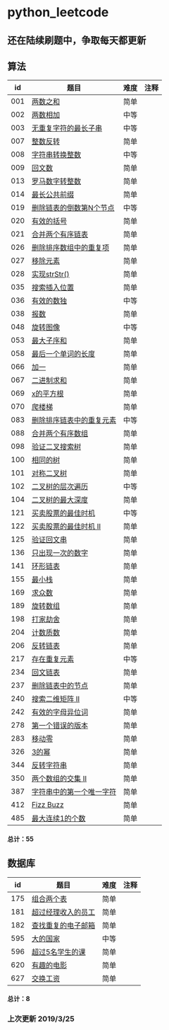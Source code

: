 # python_leetcode

还在陆续刷题中，争取每天都更新
---


算法
---
id | 题目 | 难度 | 注释
---|---|---| ---|
001 | [两数之和](https://github.com/fank-cd/python_leetcode/blob/master/001-two%20sum.py)| 简单| 
002 | [两数相加](https://github.com/fank-cd/python_leetcode/blob/master/002-Add%20Two%20Numbers.py)| 中等| 
003 | [无重复字符的最长子串](https://github.com/fank-cd/python_leetcode/blob/master/003-Longest%20Substring%20Without%20Repeating%20Characters.py)| 中等| 
007 | [整数反转](https://github.com/fank-cd/python_leetcode/blob/master/007-Reverse%20Integer.py)| 简单| 
008 | [字符串转换整数](https://github.com/fank-cd/python_leetcode/blob/master/008-String%20to%20Integer%20(atoi).py)| 中等| 
009 | [回文数](https://github.com/fank-cd/python_leetcode/blob/master/009-%20Palindrome%20Number.py)| 简单| 
013 | [罗马数字转整数](https://github.com/fank-cd/python_leetcode/blob/master/013-Roman%20to%20Integer.py)| 简单| 
014 | [最长公共前缀](https://github.com/fank-cd/python_leetcode/blob/master/014-Longest%20Common%20Prefix.py)| 简单| 
019 | [删除链表的倒数第N个节点](https://github.com/fank-cd/python_leetcode/blob/master/019-Remove%20Nth%20Node%20From%20End%20of%20List.py)| 中等| 
020 | [有效的括号](https://github.com/fank-cd/python_leetcode/blob/master/020-Valid%20Parentheses.py)| 简单| 
021 | [合并两个有序链表](https://github.com/fank-cd/python_leetcode/blob/master/021-Merge%20Two%20Sorted%20Lists.py)| 简单| 
026 | [删除排序数组中的重复项](https://github.com/fank-cd/python_leetcode/blob/master/026-Remove%20Duplicates%20from%20Sorted%20Array.py)| 简单| 
027 | [移除元素](https://github.com/fank-cd/python_leetcode/blob/master/027-Remove%20Element.py)| 简单| 
028 | [实现strStr()](https://github.com/fank-cd/python_leetcode/blob/master/028-Implement%20strStr.py)| 简单| 
035 | [搜索插入位置](https://github.com/fank-cd/python_leetcode/blob/master/035-Search%20Insert%20Position.py)| 简单| 
036 | [有效的数独](https://github.com/fank-cd/python_leetcode/blob/master/036-Valid%20Sudoku.py)| 中等| 
038 | [报数](https://github.com/fank-cd/python_leetcode/blob/master/038-Count%20and%20Say.py)| 简单| 
048 | [旋转图像](https://github.com/fank-cd/python_leetcode/blob/master/048-Rotate%20Image.py)| 中等| 
053 | [最大子序和](https://github.com/fank-cd/python_leetcode/blob/master/053-Maximum%20Subarray.py)| 简单| 
058 | [最后一个单词的长度](https://github.com/fank-cd/python_leetcode/blob/master/058-Length%20of%20Last%20Word.py)| 简单| 
066 | [加一](https://github.com/fank-cd/python_leetcode/blob/master/066-Plus%20One.py)| 简单| 
067 | [二进制求和](https://github.com/fank-cd/python_leetcode/blob/master/067-Add%20Binary.py)| 简单| 
069 | [x的平方根](https://github.com/fank-cd/python_leetcode/blob/master/069-Sqrt(x).py)| 简单| 
070 | [爬楼梯](https://github.com/fank-cd/python_leetcode/blob/master/070-Climbing%20Stairs.py)| 简单| 
083 | [删除排序链表中的重复元素](https://github.com/fank-cd/python_leetcode/blob/master/083-Remove%20Duplicates%20from%20Sorted%20List.py)| 中等| 
088 | [合并两个有序数组](https://github.com/fank-cd/python_leetcode/blob/master/088-Merge%20Sorted%20Array.py)| 简单| 
098 | [验证二叉搜索树](https://github.com/fank-cd/python_leetcode/blob/master/098-Validate%20Binary%20Search%20Tree.py)| 简单| 
100 | [相同的树](https://github.com/fank-cd/python_leetcode/blob/master/100-Same%20Tree.py)| 简单| 
101 | [对称二叉树](https://github.com/fank-cd/python_leetcode/blob/master/101-Symmetric%20Tree.py)| 简单| 
102 | [二叉树的层次遍历](https://github.com/fank-cd/python_leetcode/blob/master/102-Binary%20Tree%20Level%20Order%20Traversal.py)| 中等| 
104 | [二叉树的最大深度](https://github.com/fank-cd/python_leetcode/blob/master/104-Maximum%20Depth%20of%20Binary%20Tree.py)| 简单| 
121 | [买卖股票的最佳时机](https://github.com/fank-cd/python_leetcode/blob/master/121-Best%20Time%20to%20Buy%20and%20Sell%20Stock.py)| 中等| 
122 | [买卖股票的最佳时机 II](https://github.com/fank-cd/python_leetcode/blob/master/122-Best%20Time%20to%20Buy%20and%20Sell%20Stock%20II.py)| 简单| 
125 | [验证回文串](https://github.com/fank-cd/python_leetcode/blob/master/125-Valid%20Palindrome.py)| 简单| 
136 | [只出现一次的数字](https://github.com/fank-cd/python_leetcode/blob/master/136-Single%20Number.py)| 简单| 
141 | [环形链表](https://github.com/fank-cd/python_leetcode/blob/master/141-Linked%20List%20Cycle.py)| 简单| 
155 | [最小栈](https://github.com/fank-cd/python_leetcode/blob/master/155-Min%20Stack.py)| 简单| 
169 | [求众数](https://github.com/fank-cd/python_leetcode/blob/master/169-Majority%20Element.py)| 简单| 
189 | [旋转数组](https://github.com/fank-cd/python_leetcode/blob/master/189-Rotate%20Array.py)| 简单| 
198 | [打家劫舍](https://github.com/fank-cd/python_leetcode/blob/master/198-House%20Robber.py)| 简单| 
204 | [计数质数](https://github.com/fank-cd/python_leetcode/blob/master/204-Count%20Primes.py)| 简单| 
206 | [反转链表](https://github.com/fank-cd/python_leetcode/blob/master/206-Reverse%20Linked%20List.py)| 简单| 
217 | [存在重复元素](https://github.com/fank-cd/python_leetcode/blob/master/217-Contains%20Duplicate.py)| 中等| 
234 | [回文链表](https://github.com/fank-cd/python_leetcode/blob/master/234-Palindrome%20Linked%20List.py)| 简单| 
237 | [删除链表中的节点](https://github.com/fank-cd/python_leetcode/blob/master/237-Delete%20Node%20in%20a%20Linked%20List.py)| 简单| 
240 | [搜索二维矩阵 II](https://github.com/fank-cd/python_leetcode/blob/master/240-Search%20a%202D%20Matrix%20II.py)| 中等| 
242 | [有效的字母异位词](https://github.com/fank-cd/python_leetcode/blob/master/242-Valid%20Anagram.py)| 简单| 
278 | [第一个错误的版本](https://github.com/fank-cd/python_leetcode/blob/master/278-First%20Bad%20Version.py)| 简单| 
283 | [移动零](https://github.com/fank-cd/python_leetcode/blob/master/283-Move%20Zeroes.py)| 简单| 
326 | [3的幂](https://github.com/fank-cd/python_leetcode/blob/master/326-Power%20of%20Three.py)| 简单| 
344 | [反转字符串](https://github.com/fank-cd/python_leetcode/blob/master/344-Reverse%20String.py)| 简单| 
350 | [两个数组的交集 II](https://github.com/fank-cd/python_leetcode/blob/master/350-Intersection%20of%20Two%20Arrays%20II.py)| 简单| 
387 | [字符串中的第一个唯一字符](https://github.com/fank-cd/python_leetcode/blob/master/387-First%20Unique%20Character%20in%20a%20String.py)| 简单| 
412 | [Fizz Buzz](https://github.com/fank-cd/python_leetcode/blob/master/412-Fizz%20Buzz.py)| 简单| 
485 | [最大连续1的个数](https://github.com/fank-cd/python_leetcode/blob/master/485-Max%20Consecutive%20Ones.py)| 简单| 




#### 总计：55

数据库
---


id | 题目 | 难度 | 注释
---|---|---| ---|
175 | [组合两个表](https://github.com/fank-cd/python_leetcode/blob/master/%5BSQL%5D175-Combine%20Two%20Tables.py)| 简单| 
181 | [超过经理收入的员工](https://github.com/fank-cd/python_leetcode/blob/master/%5BSQL%5D181-Employees%20Earning%20More%20Than%20Their%20Managers.py)| 简单| 
182 | [查找重复的电子邮箱](https://github.com/fank-cd/python_leetcode/blob/master/%5BSQL%5D182-Duplicate%20Emails.py)| 简单| 
595 | [大的国家](https://github.com/fank-cd/python_leetcode/blob/master/%5BSQL%5D595-Big%20Countries.py)| 中等| 
596 | [超过5名学生的课](https://github.com/fank-cd/python_leetcode/blob/master/%5BSQL%5D596-Classes%20More%20Than%205%20Students.py)| 简单| 
620 | [有趣的电影](https://github.com/fank-cd/python_leetcode/blob/master/%5BSQL%5D620-Not%20Boring%20Movies.py)| 简单| 
627 | [交换工资](https://github.com/fank-cd/python_leetcode/blob/master/%5BSQL%5D627-Swap%20Salary.py)| 简单| 


#### 总计：8



###  上次更新 2019/3/25
